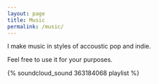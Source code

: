 ```yaml
---
layout: page
title: Music
permalink: /music/
---
```


I make music in styles of accoustic pop and indie. 

Feel free to use it for your purposes.

{% soundcloud_sound 363184068 playlist %}

